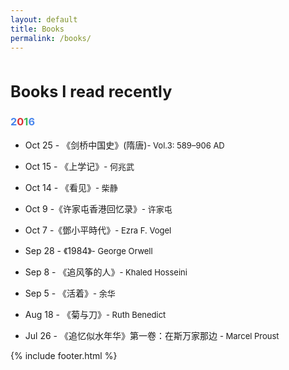 ```yaml
---
layout: default
title: Books
permalink: /books/
---
```



<h2 style="margin-top: 3rem; font-size: 1.8em;">Books I read recently <i title="Hi! I'm Linux." class="fa fa-linux" style="font-size: 1em;"></i></h2>

### <span style="color:#4885ed">2</span><span style="color:#db3236">0</span><span style="color:#3cba54">1</span><span style="color:#4885ed">6</span>

* Oct 25 - 《剑桥中国史》(隋唐)<span class="author">- Vol.3: 589–906 AD</span> <i class="fa fa-star"></i><i class="fa fa-star"></i><i class="fa fa-star"></i><i class="fa fa-star"></i><i class="fa fa-star"></i>

* Oct 15 - 《上学记》<span class="author">- 何兆武</span> <i class="fa fa-star"></i><i class="fa fa-star"></i><i class="fa fa-star"></i><i class="fa fa-star"></i><i class="fa fa-star"></i>

* Oct 14 - 《看见》<span class="author">- 柴静</span> <i class="fa fa-star"></i><i class="fa fa-star"></i><i class="fa fa-star"></i><i class="fa fa-star"></i>

* Oct 9 -《许家屯香港回忆录》<span class="author">- 许家屯</span> <i class="fa fa-star"></i><i class="fa fa-star"></i><i class="fa fa-star"></i><i class="fa fa-star-half-o"></i>

* Oct 7 -《鄧小平時代》<span class="author">- Ezra F. Vogel</span> <i class="fa fa-star"></i><i class="fa fa-star"></i><i class="fa fa-star"></i><i class="fa fa-star"></i><i class="fa fa-star"></i>

* Sep 28 - 《1984》<span class="author">- George Orwell</span> <i class="fa fa-star"></i><i class="fa fa-star"></i><i class="fa fa-star"></i>

* Sep 8 - 《追风筝的人》<span class="author">- Khaled Hosseini</span> <i class="fa fa-star"></i><i class="fa fa-star"></i><i class="fa fa-star"></i><i class="fa fa-star"></i><i class="fa fa-star-half-o"></i>

* Sep 5 - 《活着》<span class="author">- 余华</span> <i class="fa fa-star"></i><i class="fa fa-star"></i><i class="fa fa-star"></i><i class="fa fa-star"></i>

* Aug 18 - 《菊与刀》<span class="author">- Ruth Benedict</span> <i class="fa fa-star"></i><i class="fa fa-star"></i><i class="fa fa-star"></i><i class="fa fa-star"></i><i class="fa fa-star-half-o"></i>

* Jul 26 - 《追忆似水年华》第一卷：在斯万家那边 <span class="author">- Marcel Proust</span> <i class="fa fa-star"></i><i class="fa fa-star"></i><i class="fa fa-star"></i><i class="fa fa-star"></i><i class="fa fa-star-half-o"></i>

{% include footer.html %}

<style type="text/css">
span.author{
	font-size: 13px;
}
	.fa-star{
	color: #f4c20d;
	font-size: 75%;
	}
	.fa-star-half-o{
	color: #f4c20d;
	font-size: 75%;
	}
	.fa-star-half{
	color: #f4c20d;
	font-size: 75%;
	}
</style>